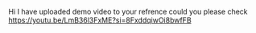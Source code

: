 Hi I have uploaded demo video to your refrence could you please check
https://youtu.be/LmB36l3FxME?si=8FxddqiwOi8bwfFB
